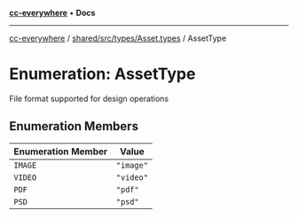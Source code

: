 [**cc-everywhere**](../../../../../index.md) • **Docs**

***

[cc-everywhere](../../../../../index.md) / [shared/src/types/Asset.types](../index.md) / AssetType

# Enumeration: AssetType

File format supported for design operations

## Enumeration Members

| Enumeration Member | Value |
| ------ | ------ |
| `IMAGE` | `"image"` |
| `VIDEO` | `"video"` |
| `PDF` | `"pdf"` |
| `PSD` | `"psd"` |
